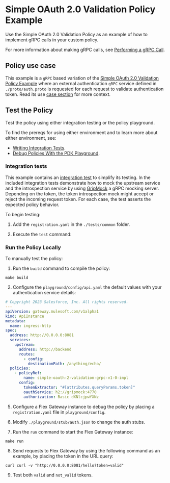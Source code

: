 # Simple OAuth 2.0 Validation Policy Example

Use the Simple OAuth 2.0 Validation Policy as an example of how to implement gRPC calls in your custom policy.

For more information about making gRPC calls, see [Performing a gRPC Call](https://docs.mulesoft.com/pdk/latest/policies-pdk-configure-features-grpc-request).


## Policy use case

This example is a `gRPC` based variation of the [Simple OAuth 2.0 Validation Policy Example](https://github.com/mulesoft/pdk-custom-policy-examples/simple-oauth-2-validation) where an external authentication `gRPC` service defined in `./proto/auth.proto` is requested for each request to validate authentication token.
Read its use [case section](https://github.com/mulesoft/pdk-custom-policy-examples/simple-oauth-2-validation#policy-use-case) for more context.

## Test the Policy

Test the policy using either integration testing or the policy playground.

To find the prereqs for using either environment and to learn more about either environment, see:

* [Writing Integration Tests](https://docs.mulesoft.com/pdk/latest/policies-pdk-integration-tests).
* [Debug Policies With the PDK Playground](https://docs.mulesoft.com/pdk/latest/policies-pdk-debug-local).

### Integration tests

This example contains an [integration test](./tests/requests.rs) to simplify its testing. In the included integration tests demonstrate how to mock the upstream service and the introspection service by using [GripMock](https://github.com/tokopedia/gripmock) a gRPC mocking server. Depending on the token, the token introspection mock might accept or reject the incoming request token. For each case, the test asserts the expected policy behavior.

To begin testing:

1. Add the `registration.yaml` in the `./tests/common` folder.

2. Execute the `test` command:

### Run the Policy Locally

To manually test the policy:

1. Run the `build` command to compile the policy:

``` shell
make build
```

2. Configure the `playground/config/api.yaml` the default values with your authentication service details:

``` yaml
# Copyright 2023 Salesforce, Inc. All rights reserved.
---
apiVersion: gateway.mulesoft.com/v1alpha1
kind: ApiInstance
metadata:
  name: ingress-http
spec:
  address: http://0.0.0.0:8081
  services:
    upstream:
      address: http://backend
      routes:
        - config:
          destinationPath: /anything/echo/
  policies:
    - policyRef:
        name: simple-oauth-2-validation-grpc-v1-0-impl
      config:
        tokenExtractor: "#[attributes.queryParams.token]"
        oauthService: h2://gripmock:4770
        authorization: Basic dXNlcjpwYXNz
```

5. Configure a Flex Gateway instance to debug the policy by placing a `registration.yaml` file in `playground/config`.

6. Modify `./playground/stub/auth.json` to change the auth stubs.

7. Run the `run` command to start the Flex Gateway instance:

``` shell
make run
```

8. Send requests to Flex Gateway by using the following command as an example, by placing the token in the URL query:

``` shell
curl curl -v "http://0.0.0.0:8081/hello?token=valid"
```

9. Test both `valid` and `not_valid` tokens.

